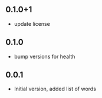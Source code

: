 ## 0.1.0+1
- update license

## 0.1.0
- bump versions for health

## 0.0.1
- Initial version, added list of words
 